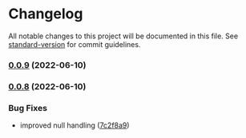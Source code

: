 # Changelog

All notable changes to this project will be documented in this file. See [standard-version](https://github.com/conventional-changelog/standard-version) for commit guidelines.

### [0.0.9](https://github.com/tyisi/pretty-state-machine/compare/v0.0.8...v0.0.9) (2022-06-10)

### [0.0.8](https://github.com/tyisi/pretty-state-machine/compare/v0.0.7...v0.0.8) (2022-06-10)


### Bug Fixes

* improved null handling ([7c2f8a9](https://github.com/tyisi/pretty-state-machine/commit/7c2f8a93ddf12724f897d4455dededb2469f477b))
